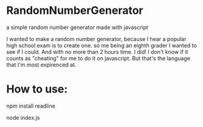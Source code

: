 # RandomNumberGenerator
a simple random number generator made with javascript

I wanted to make a random number generator, because I hear a popular high school exam is to create one. so me being an eighth grader I wanted to see if I could. And with no more than 2 hours time. I did! I don't know if it counts as "cheating" for me to do it on javascript. But that's the language that I'm most expirenced at. 

# How to use: 
npm install readline

node index.js
